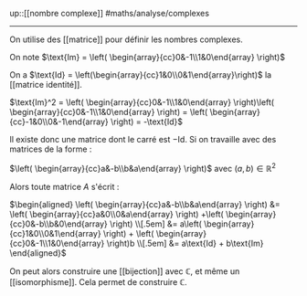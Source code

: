 up::[[nombre complexe]]
#maths/analyse/complexes

---
On utilise des [[matrice]] pour définir les nombres complexes.

On note $\text{Im} = \left( \begin{array}{cc}0&-1\\1&0\end{array} \right)$

On a $\text{Id} = \left(\begin{array}{cc}1&0\\0&1\end{array}\right)$ la [[matrice identité]].

$\text{Im}^2 = \left( \begin{array}{cc}0&-1\\1&0\end{array} \right)\left( \begin{array}{cc}0&-1\\1&0\end{array} \right) = \left( \begin{array}{cc}-1&0\\0&-1\end{array} \right) = -\text{Id}$

Il existe donc une matrice dont le carré est $-\text{Id}$. Si on travaille avec des matrices de la forme :

$\left( \begin{array}{cc}a&-b\\b&a\end{array} \right)$ avec $(a, b)\in\mathbb R^2$

Alors toute matrice $A$ s'écrit :

$\begin{aligned} \left( \begin{array}{cc}a&-b\\b&a\end{array} \right) &= \left( \begin{array}{cc}a&0\\0&a\end{array} \right) +\left( \begin{array}{cc}0&-b\\b&0\end{array} \right) \\[.5em] &= a\left( \begin{array}{cc}1&0\\0&1\end{array} \right) + \left( \begin{array}{cc}0&-1\\1&0\end{array} \right)b \\[.5em] &= a\text{Id} + b\text{Im} \end{aligned}$

On peut alors construire une [[bijection]] avec $\mathbb C$, et même un [[isomorphisme]]. Cela permet de construire $\mathbb C$.

